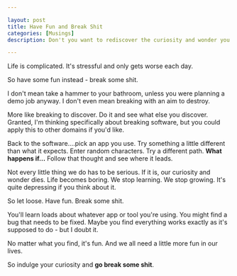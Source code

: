 ```yaml
---

layout: post
title: Have Fun and Break Shit
categories: [Musings]
description: Don't you want to rediscover the curiosity and wonder you had as a kid? Find it by letting loose and breaking some shit.

---
```


Life is complicated. It's stressful and only gets worse each day.

So have some fun instead - break some shit.

<!--more-->

I don't mean take a hammer to your bathroom, unless you were planning a demo job anyway. I don't even mean breaking with an aim to destroy. 

More like breaking to discover. Do it and see what else you discover. Granted, I'm thinking specifically about breaking software, but you could apply this to other domains if you'd like.

Back to the software....pick an app you use. Try something a little different than what it expects. Enter random characters. Try a different path. **What happens if...** Follow that thought and see where it leads.

Not every little thing we do has to be serious. If it is, our curiosity and wonder dies. Life becomes boring. We stop learning. We stop growing. It's quite depressing if you think about it.

So let loose. Have fun. Break some shit.

You'll learn loads about whatever app or tool you're using. You might find a bug that needs to be fixed. Maybe you find everything works exactly as it's supposed to do - but I doubt it.

No matter what you find, it's fun. And we all need a little more fun in our lives. 

So indulge your curiosity and **go break some shit**.
